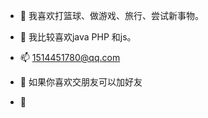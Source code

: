 - 👋  我喜欢打篮球、做游戏、旅行、尝试新事物。

- 👀  我比较喜欢java PHP 和js。

- 📫  1514451780@qq.com


- 🌱 如果你喜欢交朋友可以加好友


- 💞️
